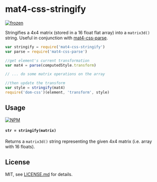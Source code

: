 # mat4-css-stringify

[![frozen](http://badges.github.io/stability-badges/dist/frozen.svg)](http://github.com/badges/stability-badges)

Stringifies a 4x4 matrix (stored in a 16 float flat array) into a `matrix3d()` string. Useful in conjunction with [mat4-css-parse](https://nodei.co/npm/mat4-css-stringify/).

```js
var stringify = require('mat4-css-stringify')
var parse = require('mat4-css-parse')

//get element's current transformation
var mat4 = parse(computedStyle.transform)

// ... do some matrix operations on the array

//then update the transform
var style = stringify(mat4)
require('dom-css')(element, 'transform', style)
```

## Usage

[![NPM](https://nodei.co/npm/mat4-css-stringify.png)](https://nodei.co/npm/mat4-css-stringify/)

#### `str = stringify(matrix)`

Returns a `matrix3d()` string representing the given 4x4 matrix (i.e. array with 16 floats).

## License

MIT, see [LICENSE.md](http://github.com/mattdesl/mat4-css-stringify/blob/master/LICENSE.md) for details.
